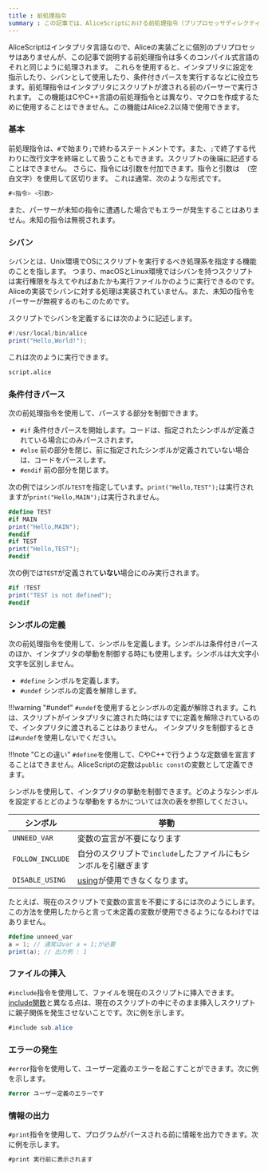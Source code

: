 ```yaml
---
title : 前処理指令
summary : この記事では、AliceScriptにおける前処理指令（プリプロセッサディレクティブ）
---
```


AliceScriptはインタプリタ言語なので、Aliceの実装ごとに個別のプリプロセッサはありませんが、この記事で説明する前処理指令は多くのコンパイル式言語のそれと同じように処理されます。
これらを使用すると、インタプリタに設定を指示したり、シバンとして使用したり、条件付きパースを実行するなどに役立ちます。前処理指令はインタプリタにスクリプトが渡される前のパーサーで実行されます。
この機能はCやC++言語の前処理指令とは異なり、マクロを作成するために使用することはできません。この機能はAlice2.2以降で使用できます。

### 基本
前処理指令は、`#`で始まり`;`で終わるステートメントです。また、`;`で終了する代わりに改行文字を終端として扱うこともできます。スクリプトの後端に記述することはできません。
さらに、指令には引数を付加できます。指令と引数は` `（空白文字）を使用して区切ります。
これは通常、次のような形式です。

```cs title="AliceScript"
#<指令> <引数>
```

また、パーサーが未知の指令に遭遇した場合でもエラーが発生することはありません。未知の指令は無視されます。

### シバン
シバンとは、Unix環境でOSにスクリプトを実行するべき処理系を指定する機能のことを指します。
つまり、macOSとLinux環境ではシバンを持つスクリプトは実行権限を与えてやればあたかも実行ファイルかのように実行できるのです。
Aliceの実装でシバンに対する処理は実装されていません。また、未知の指令をパーサーが無視するのもこのためです。

スクリプトでシバンを定義するには次のように記述します。

```cs title="script.alice"
#!/usr/local/bin/alice
print("Hello,World!");
```

これは次のように実行できます。

```sh title="シェル"
script.alice
```

### 条件付きパース
次の前処理指令を使用して、パースする部分を制御できます。

- `#if` 条件付きパースを開始します。コードは、指定されたシンボルが定義されている場合にのみパースされます。
- `#else` 前の部分を閉じ、前に指定されたシンボルが定義されていない場合は、コードをパースします。
- `#endif` 前の部分を閉じます。

次の例ではシンボル`TEST`を指定しています。`print("Hello,TEST");`は実行されますが`print("Hello,MAIN");`は実行されません。

```cs title="AliceScript"
#define TEST
#if MAIN
print("Hello,MAIN");
#endif
#if TEST
print("Hello,TEST");
#endif
```

次の例では`TEST`が定義されて**いない**場合にのみ実行されます。

```cs title="AliceScript"
#if !TEST
print("TEST is not defined");
#endif
```

### シンボルの定義
次の前処理指令を使用して、シンボルを定義します。シンボルは条件付きパースのほか、インタプリタの挙動を制御する時にも使用します。シンボルは大文字小文字を区別しません。

- `#define` シンボルを定義します。
- `#undef` シンボルの定義を解除します。

!!!warning "#undef"
    `#undef`を使用するとシンボルの定義が解除されます。これは、スクリプトがインタプリタに渡された時にはすでに定義を解除されているので、インタプリタに渡されることはありません。
    インタプリタを制御するときは`#undef`を使用しないでください。

!!!note "Cとの違い"
    `#define`を使用して、CやC++で行うような定数値を宣言することはできません。AliceScriptの定数は`public const`の変数として定義できます。

シンボルを使用して、インタプリタの挙動を制御できます。どのようなシンボルを設定するとどのような挙動をするかについては次の表を参照してください。

|シンボル|挙動|
|---|---|
|`UNNEED_VAR`|変数の宣言が不要になります|
|`FOLLOW_INCLUDE`|自分のスクリプトで`include`したファイルにもシンボルを引継ぎます|
|`DISABLE_USING`|[using](../api/alice/using.md)が使用できなくなります。|

たとえば、現在のスクリプトで変数の宣言を不要にするには次のようにします。この方法を使用したからと言って未定義の変数が使用できるようになるわけではありません。

```cs title="AliceScript"
#define unneed_var
a = 1; // 通常はvar a = 1;が必要
print(a); // 出力例 : 1
```

### ファイルの挿入
`#include`指令を使用して、ファイルを現在のスクリプトに挿入できます。[include関数](../api/alice/include.md)と異なる点は、現在のスクリプトの中にそのまま挿入しスクリプトに親子関係を発生させないことです。次に例を示します。

```cs title="AliceScript"
#include sub.alice
```

### エラーの発生
`#error`指令を使用して、ユーザー定義のエラーを起こすことができます。次に例を示します。

```cs title="AliceScript"
#error ユーザー定義のエラーです
```

### 情報の出力
`#print`指令を使用して、プログラムがパースされる前に情報を出力できます。次に例を示します。

```cs title="AliceScript"
#print 実行前に表示されます
```
